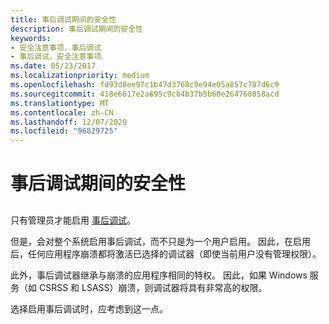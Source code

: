 ```yaml
---
title: 事后调试期间的安全性
description: 事后调试期间的安全性
keywords:
- 安全注意事项，事后调试
- 事后调试，安全注意事项
ms.date: 05/23/2017
ms.localizationpriority: medium
ms.openlocfilehash: fd93d8ee97c1b47d3768c9e94e05a857c787d6c9
ms.sourcegitcommit: 418e6617e2a695c9cb4b37b5b60e264760858acd
ms.translationtype: MT
ms.contentlocale: zh-CN
ms.lasthandoff: 12/07/2020
ms.locfileid: "96829725"
---
```

# <a name="security-during-postmortem-debugging"></a>事后调试期间的安全性


## <span id="ddk_security_during_postmortem_debugging_dbg"></span><span id="DDK_SECURITY_DURING_POSTMORTEM_DEBUGGING_DBG"></span>


只有管理员才能启用 [事后调试](enabling-postmortem-debugging.md)。

但是，会对整个系统启用事后调试，而不只是为一个用户启用。 因此，在启用后，任何应用程序崩溃都将激活已选择的调试器（即使当前用户没有管理权限）。

此外，事后调试器继承与崩溃的应用程序相同的特权。 因此，如果 Windows 服务（如 CSRSS 和 LSASS）崩溃，则调试器将具有非常高的权限。

选择启用事后调试时，应考虑到这一点。

 

 





